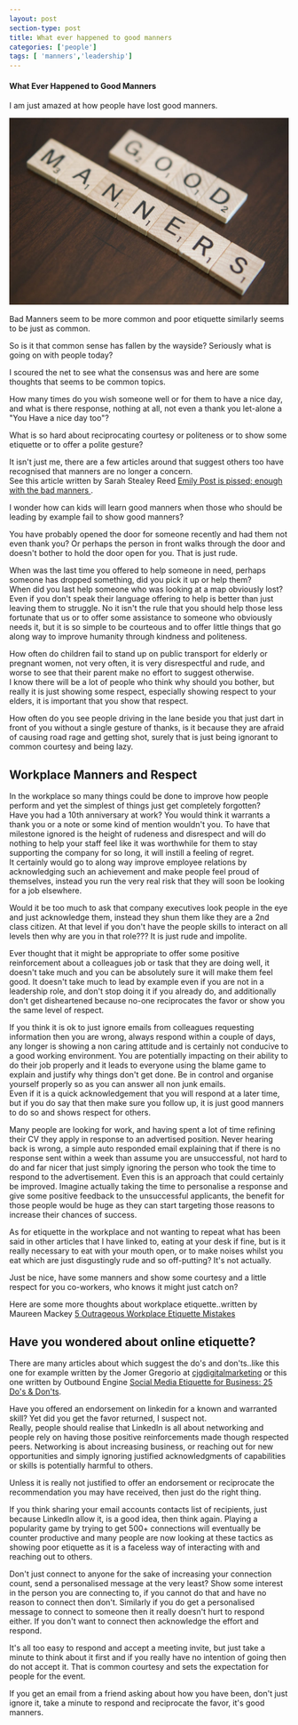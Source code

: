 ```yaml
---
layout: post
section-type: post
title: What ever happened to good manners
categories: ['people']
tags: [ 'manners','leadership']
---
```



#### What Ever Happened to Good Manners

I am just amazed at how people have lost good manners.  

![Good Manners](/img/goodmanners.jpg "Good Manners")

Bad Manners seem to be more common and poor etiquette similarly seems to be just as common. 

So is it that common sense has fallen by the wayside? Seriously what is going on with people today?

I scoured the net to see what the consensus was and here are some thoughts that seems to be common topics.

How many times do you wish someone well or for them to have a nice day, and what is there response, nothing at all, not even a thank you let-alone a "You Have a nice day too"?  

What is so hard about reciprocating courtesy or politeness or to show some etiquette or to offer a polite gesture?

It isn't just me, there are a few articles around that suggest others too have recognised that manners are no longer a concern.  
See this article written by Sarah Stealey Reed [Emily Post is pissed; enough with the bad manners
](https://relate.zendesk.com/articles/emily-post-enough-with-the-bad-manners/).

I wonder how can kids will learn good manners when those who should be leading by example fail to show good manners?

You have probably opened the door for someone recently and had them not even thank you? 
Or perhaps the person in front walks through the door and doesn't bother to hold the door open for you. That is just rude.  

When was the last time you offered to help someone in need, perhaps someone has dropped something, did you pick it up or help them?  
When did you last help someone who was looking at a map obviously lost?  
Even if you don't speak their language offering to help is better than just leaving them to struggle. 
No it isn't the rule that you should help those less fortunate that us or to offer some assistance to someone who obviously needs it, but it is so simple to be courteous and to offer little things that go along way to improve humanity through kindness and politeness.  

How often do children fail to stand up on public transport for elderly or pregnant women, not very often, it is very disrespectful and rude, and worse to see that their parent make no effort to suggest otherwise.  
I know there will be a lot of people who think why should you bother, but really it is just showing some respect, especially showing respect to your elders, it is important that you show that respect.  

How often do you see people driving in the lane beside you that just dart in front of you without a single gesture of thanks, is it because they are afraid of causing road rage and getting shot, surely that is just being ignorant to common courtesy and being lazy.  

## Workplace Manners and Respect  

In the workplace so many things could be done to improve how people perform and yet the simplest of things just get completely forgotten?  
Have you had a 10th anniversary at work? You would think it warrants a thank you or a note or some kind of mention wouldn't you. To have that milestone ignored is the height of rudeness and disrespect and will do nothing to help your staff feel like it was worthwhile for them to stay supporting the company for so long, it will instill a feeling of regret.  
It certainly would go to along way improve employee relations by acknowledging such an achievement and make people feel proud of themselves, instead you run the very real risk that they will soon be looking for a job elsewhere.  

Would it be too much to ask that company executives look people in the eye and just acknowledge them, instead they shun them like they are a 2nd class citizen. At that level if you don't have the people skills to interact on all levels then why are you in that role??? It is just rude and impolite. 

Ever thought that it might be appropriate to offer some positive reinforcement about a colleagues job or task that they are doing well, it doesn't take much and you can be absolutely sure it will make them feel good. It doesn't take much to lead by example even if you are not in a leadership role, and don't stop doing it if you already do, and additionally don't get disheartened because no-one reciprocates the favor or show you the same level of respect.


If you think it is ok to just ignore emails from colleagues requesting information then you are wrong, always respond within a couple of days, any longer is showing a non caring attitude and is certainly not conducive to a good working environment. You are potentially impacting on their ability to do their job properly and it leads to everyone using the blame game to explain and justify why things don't get done. Be in control and organise yourself properly so as you can answer all non junk emails.  
Even if it is a quick acknowledgement that you will respond at a later time, but if you do say that then make sure you follow up, it is just good manners to do so and shows respect for others.  

Many people are looking for work, and having spent a lot of time refining their CV they apply in response to an advertised position. 
Never hearing back is wrong, a simple auto responded email explaining that if there is no response sent within a week than assume you are unsuccessful, not hard to do and far nicer that just simply ignoring the person who took the time to respond to the advertisement.  Even this is an approach that could certainly be improved. Imagine actually taking the time to personalise a response and give some positive feedback to the unsuccessful applicants, the benefit for those people would be huge as they can start targeting those reasons to increase their chances of success.

As for etiquette in the workplace and not wanting to repeat what has been said in other articles that I have linked to, eating at your desk if fine, but is it really necessary to eat with your mouth open, or to make noises whilst you eat which are just disgustingly rude and so off-putting? It's not actually.

Just be nice, have some manners and show some courtesy and a little respect for you co-workers, who knows it might just catch on?

Here are some more thoughts about workplace etiquette..written by Maureen Mackey [5 Outrageous Workplace Etiquette Mistakes](http://www.thefiscaltimes.com/Articles/2014/08/11/5-Outrageous-Workplace-Etiquette-Mistakes)

## Have you wondered about online etiquette?

There are many articles about which suggest the do's and don'ts..like this one for example written by the Jomer Gregorio at [cjgdigitalmarketing](http://cjgdigitalmarketing.com/top-8-social-media-etiquette-for-business-infographic/) or this one written by Outbound Engine [Social Media Etiquette for Business: 25 Do's & Don'ts](http://www.outboundengine.com/blog/social-media-etiquette-for-business-25-dos-donts/).  

Have you offered an endorsement on linkedin for a known and warranted skill? Yet did you get the favor returned, I suspect not.  
Really, people should realise that LinkedIn is all about networking and people rely on having those positive reinforcements made though respected peers. Networking is about increasing business, or reaching out for new opportunities and simply ignoring justified acknowledgments of capabilities or skills is potentially harmful to others. 

Unless it is really not justified to offer an endorsement or reciprocate the recommendation you may have received, then just do the right thing. 
   
If you think sharing your email accounts contacts list of recipients, just because LinkedIn allow it, is a good idea, then think again. Playing a popularity game by trying to get 500+ connections will eventually be counter productive and many people are now looking at these tactics as showing poor etiquette as it is a faceless way of interacting with and reaching out to others.
   
Don't just connect to anyone for the sake of increasing your connection count, send a personalised message at the very least?  Show some interest in the person you are connecting to, if you cannot do that and have no reason to connect then don't.
Similarly if you do get a personalised message to connect to someone then it really doesn't hurt to respond either. If you don't want to connect then acknowledge the effort and respond.

It's all too easy to respond and accept a meeting invite, but just take a minute to think about it first and if you really have no intention of going then do not accept it.  That is common courtesy and sets the expectation for people for the event.  

If you get an email from a friend asking about how you have been, don't just ignore it, take a minute to respond and reciprocate the favor, it's good manners. 

